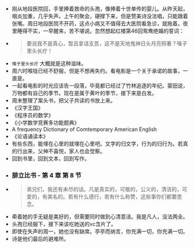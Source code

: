 - 刚从地段医院回，手里捧着救命的头孢，像捧着十世单传的婴儿。从昨天起，咽炎加重，几乎失声。上午的聚会，硬撑下来，但是赞美诗没法唱，只能跟着张嘴。周日地段医院不开药，这点小病又不值得去大医院看急诊，就拖着。夜里睡得不实，一早醒来，苦不堪说。忽然想起红楼第46回鸳鸯绝婚的誓词：
- > 要说我不是真心，暂且拿话支吾，这不是天地鬼神日头月亮照著？嗓子里头长疔！
- `嗓子里头长疔` 大概就是这种滋味。
- 周六时喉咙已经不舒服，但是不想再失约。看电影是一个关于承诺的故事，一直是。
- 一起看电影的时光应该告一段落，毕竟都已经过了竹林追逐的年纪。蒙田说，万物都有自己的季节。现在是属于黄叶的季节，接下来是白发。
- 周末整理了案头书，把父子共读的书放上来。
- 《汉字王国》
- 《程序员的数学》
- 《小学数学竞赛多功能题典》
- A frequency Dictionary of Comtemporary American English
- 《论语诵读本》
- 有些东西，能埋在心里的就埋在心里吧。文字的归文字，行为的归行为。若真的行出来，父神不喜悦，家人也会觉察。
- 回到书里，回到文本，回到写作。
- ### 腓立比书 - 第 4 章 第 8 节
- > 弟兄们，我还有未尽的话。凡是真实的，可敬的，公义的，清洁的，可爱的，有美名的。若有什么德行，若有什么称赞，这些事你们都要思念。
- 牵着她的手无疑是美好的，但需要同时做到心清意洁。我是凡人，没法两全。
- 头孢已经服下，接下来该吃她送的vc含片了。
- 即使在失声的周一，她也没有缺席。亭亭而纳言，你充满一切，你充满一切。
- 诗是他们最后的避难所。
